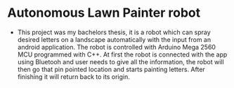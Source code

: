 # Autonomous Lawn Painter robot
- This project was my bachelors thesis, it is a robot which can spray desired letters on a landscape automatically with the input from an android application. The robot is controlled with Arduino Mega 2560 MCU programmed with C++. At first the robot is connected with the app using Bluetooh and user needs to give all the information, the robot will then go that pin pointed location and starts painting letters. After finishing it will return back to its origin.
